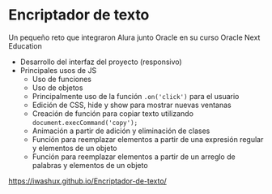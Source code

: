 <h1>Encriptador de texto</h1>

Un pequeño reto que integraron Alura junto Oracle en su curso Oracle Next Education

- Desarrollo del interfaz del proyecto (responsivo)
- Principales usos de JS
  - Uso de funciones
  - Uso de objetos
  - Principalmente uso de la función ```.on('click')``` para el usuario
  - Edición de CSS, hide y show para mostrar nuevas ventanas
  - Creación de función para copiar texto utilizando ```document.execCommand('copy');```
  - Animación a partir de adición y eliminación de clases
  - Función para reemplazar elementos a partir de una expresión regular y elementos de un objeto
  - Función para reemplazar elementos a partir de un arreglo de palabras y elementos de un objeto

https://iwashux.github.io/Encriptador-de-texto/
